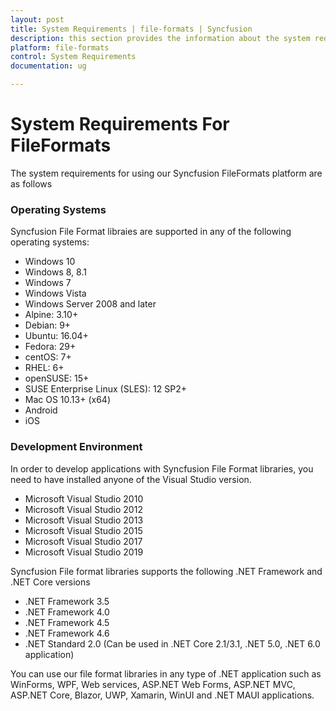 ```yaml
---
layout: post
title: System Requirements | file-formats | Syncfusion
description: this section provides the information about the system requirements for file formats platform with supported browsers
platform: file-formats
control: System Requirements
documentation: ug

---
```

# System Requirements For FileFormats

The system requirements for using our Syncfusion FileFormats platform are as follows

### Operating Systems

Syncfusion File Format libraies are supported in any of the following operating systems:

* Windows 10
* Windows 8, 8.1
* Windows 7
* Windows Vista
* Windows Server 2008 and later
* Alpine: 3.10+
* Debian: 9+
* Ubuntu: 16.04+
* Fedora: 29+
* centOS: 7+
* RHEL: 6+
* openSUSE: 15+
* SUSE Enterprise Linux (SLES): 12 SP2+
* Mac OS 10.13+ (x64)
* Android
* iOS

### Development Environment

In order to develop applications with Syncfusion File Format libraries, you need to have installed anyone of the Visual Studio version.

* Microsoft Visual Studio 2010
* Microsoft Visual Studio 2012
* Microsoft Visual Studio 2013
* Microsoft Visual Studio 2015
* Microsoft Visual Studio 2017
* Microsoft Visual Studio 2019

Syncfusion File format libraries supports the following .NET Framework and .NET Core versions

* .NET Framework 3.5
* .NET Framework 4.0
* .NET Framework 4.5
* .NET Framework 4.6
* .NET Standard 2.0 (Can be used in .NET Core 2.1/3.1, .NET 5.0, .NET 6.0 application)

You can use our file format libraries in any type of .NET application such as WinForms, WPF, Web services, ASP.NET Web Forms, ASP.NET MVC, ASP.NET Core, Blazor, UWP, Xamarin, WinUI and .NET MAUI applications. 

